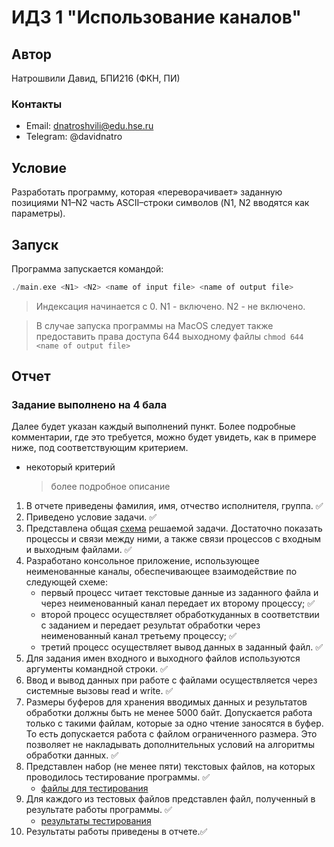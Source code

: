 # ИДЗ 1 "Использование каналов"

## Автор
Натрошвили Давид, БПИ216 (ФКН, ПИ)

### Контакты
* Email: dnatroshvili@edu.hse.ru
* Telegram: @davidnatro

## Условие
Разработать программу, которая «переворачивает» заданную позициями N1–N2 
часть ASCII–строки символов (N1, N2 вводятся как параметры).

## Запуск
Программа запускается командой:
``` c
./main.exe <N1> <N2> <name of input file> <name of output file> 
```

> Индексация начинается с 0. N1 - включено. N2 - не включено.

> В случае запуска программы на MacOS следует также предоставить права доступа 644 выходному файлы ```chmod 644 <name of output file>```


## Отчет
### Задание выполнено на 4 бала
Далее будет указан каждый выполнений пункт. Более подробные комментарии, где это требуется, можно будет увидеть, как в примере ниже, под соответствующим критерием.
* некоторый критерий
    > более подробное описание


1. В отчете приведены фамилия, имя, отчество исполнителя, группа. :white_check_mark:
2. Приведено условие задачи. :white_check_mark:
3. Представлена общая [схема](scheme.pdf) решаемой задачи. Достаточно показать процессы и связи между ними, а также связи процессов с входным и выходным файлами. :white_check_mark:
4. Разработано консольное приложение, использующее неименованные каналы, обеспечивающее взаимодействие по следующей схеме:
   - первый процесс читает текстовые данные из заданного файла и через неименованный канал передает их второму процессу; :white_check_mark:
   - второй процесс осуществляет обработкуданных в соответствии с заданием и передает результат обработки через неименованный канал третьему процессу; :white_check_mark:
   - третий процесс осуществляет вывод данных в заданный файл. :white_check_mark:
5. Для задания имен входного и выходного файлов используются аргументы командной строки. :white_check_mark:
6. Ввод и вывод данных при работе с файлами осуществляется через системные вызовы read и write. :white_check_mark:
7. Размеры буферов для хранения вводимых данных и результатов обработки должны быть не менее 5000 байт. Допускается работа только с такими файлам, которые за одно чтение заносятся в буфер. То есть допускается работа с файлом ограниченного размера. Это позволяет не накладывать дополнительных условий на алгоритмы обработки данных. :white_check_mark:
8. Представлен набор (не менее пяти) текстовых файлов, на которых проводилось тестирование программы. :white_check_mark:
    - [файлы для тестирования](tests/inputs/)
9.  Для каждого из тестовых файлов представлен файл, полученный в результате работы программы. :white_check_mark:
    - [результаты тестирования](tests/outputs/)
10. Результаты работы приведены в отчете.:white_check_mark: